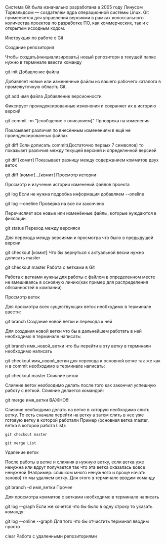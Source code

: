 Система Git была изначально разработана в 2005 году Линусом Торвальдсом — создателем ядра операционной системы Linux. Git применяется для управления версиями в рамках колоссального количества проектов по разработке ПО, как коммерческих, так и с открытым исходным кодом.

Инструкция по работе с Git

Создание репозитория

Чтобы создать(инициализировать) новый репозитори в текущей папке нужно в терминале ввести команду

  git init
Добавление файла

Добавляет новые или измененные файлы из вашего рабочего каталога в промежуточную область Git.

  git add имя файла
Добавление версионности

Фиксирует проиндексированные изменения и сохраняет их в историю версий

  git commit -m "[сообщение с описанием]"
Прповрека на изменения

Показывает различия по внесённым изменениям в ещё не проиндексированных файлах

  git diff
Если дописать commit(Достаточно первых 7 символов) то показывет различия между текущей версией и определннной версией

  git dif [комит]
Показывает разницу между содержанием коммитов двух веток

   git diff [комит]...[комит]
Просмотр истории

Просмотр и изучение истории изменений файлов проекта

  git log
Если не нужна подробна информация добавляем --oneline

  git log --oneline
Проверка на все ли закончено

Перечисляет все новые или изменённые файлы, которые нуждаются в фиксации

  git status
Переход между версияси

Для перехода между версиями и просмотра что было в предыдущей версии

   git checkout [комит]
Что бы вернуться к актуальной весии нужно дописать master

  git checkout master
Работа с ветками в Git



Работа с ветками нужны для работы с файлом в определенном месте не вмешиваясь в основную линию(как пример для распределения обязанностей в компании)

Просмотр веток

Для просмотра всех существующих веток необходимо в терминале ввести:

  git branch
Создание новой ветки и перехода к ней

Для создания новой ветки что бы в дальнейшем работать в ней необходимо в терминале написать:

  git branch имя_новой_ветки
что бы перейти в эту ветку в терминали необходимо написать

  git checkout имя_новой_ветки
для перехода к основной ветке так же как и в commit необходимо в терминале написать:

  git checkout master
Слияние веток

Слияние веток необходимо делать после того как закончил успешную работу с веткой. Слияние делается командой:

  git merge имя_ветки
ВАЖНО!!!

Слияние необходимо делать на ветке в которую необходимо слить ветку. То есть сначала перейти на ветку а затем слить в нее уже готовую ветку в которой работали
Пример (основная ветка master, ветка в которой работа List):

    git checkout master

    git merge List
Удаление веток

После работы в ветке и слияния в нужную ветку, если ветка уже ненужна или вдруг получается так что эта ветка оказалась вовсе ненужной (Например: слишком много ненужного и проще начать заново) то мы удаляем ветку. Для этого в терминале вводим команду

  git branch -d имя_ветки
Прочее

Для просмотра коммитов с ветками необходимо в терминале написать

git log --graph
Если же хочется что бы было в одну строку то указать команду:

 git log --online --graph
Для того что бы отчистить терминал вводим просто

 clear
Работа с удаленными репозиториями
